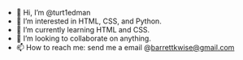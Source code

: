 - 👋 Hi, I’m @turt1edman
- 👀 I’m interested in HTML, CSS, and Python.
- 🌱 I’m currently learning HTML and CSS.
- 💞️ I’m looking to collaborate on anything.
- 📫 How to reach me: send me a email @barrettkwise@gmail.com

<!---
turt1edman/turt1edman is a ✨ special ✨ repository because its `README.md` (this file) appears on your GitHub profile.
You can click the Preview link to take a look at your changes.
--->
